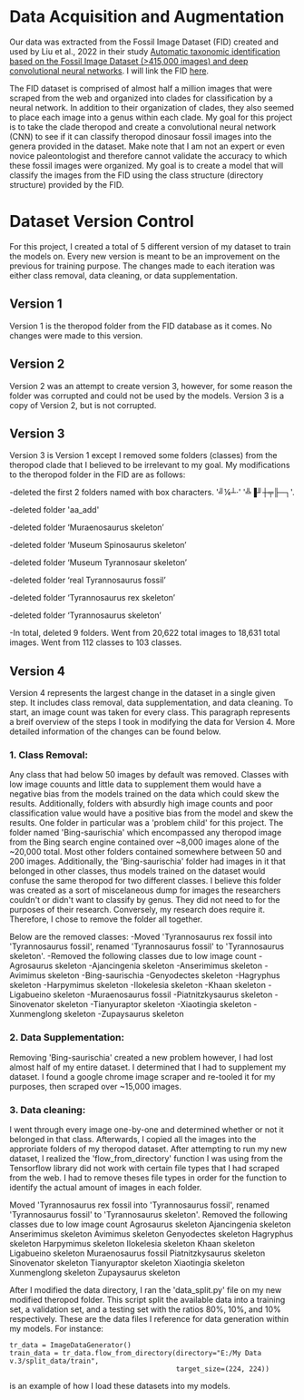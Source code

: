 # Data Acquisition and Augmentation
Our data was extracted from the Fossil Image Dataset (FID) created and used by Liu et al., 2022 in their study 
[Automatic taxonomic identification based on the Fossil Image Dataset (>415,000 images) and deep convolutional neural networks](https://www.cambridge.org/core/journals/paleobiology/article/automatic-taxonomic-identification-based-on-the-fossil-image-dataset-415000-images-and-deep-convolutional-neural-networks/4863E2FDE20D6115415EE5FE232B9DCD). I will link the FID [here](https://zenodo.org/record/6333970).

The FID dataset is comprised of almost half a million images that were scraped from the web and organized into clades for classification by a neural network. In addition to their organization of clades, they also seemed to place each image into a genus within each clade. My goal for this project is to take the clade theropod and create a convolutional neural network (CNN) to see if it can classify theropod dinosaur fossil images into the genera provided in the dataset. Make note that I am not an expert or even novice paleontologist and therefore cannot validate the accuracy to which these fossil images were organized. My goal is to create a model that will classify the images from the FID using the class structure (directory structure) provided by the FID. 

# Dataset Version Control
For this project, I created a total of 5 different version of my dataset to train the models on. Every new version is meant to be an improvement on the previous for training purpose. The changes made to each iteration was either class removal, data cleaning, or data supplementation. 

## Version 1
Version 1 is the theropod folder from the FID database as it comes. No changes were made to this version.

## Version 2
Version 2 was an attempt to create version 3, however, for some reason the folder was corrupted and could not be used by the models. Version 3 is a copy of Version 2, but is not corrupted. 

## Version 3
Version 3 is Version 1 except I removed some folders (classes) from the theropod clade that I believed to be irrelevant to my goal. My modifications to the theropod folder in the FID are as follows:

-deleted the first 2 folders named with box characters. '╝¼┴·' '╩▐╜┼╤╟─┐'.  

-deleted folder 'aa_add'  

-deleted folder ‘Muraenosaurus skeleton’  

-deleted folder ‘Museum Spinosaurus skeleton’  

-deleted folder ‘Museum Tyrannosaur skeleton’  

-deleted folder ‘real Tyrannosaurus fossil’  

-deleted folder ‘Tyrannosaurus rex skeleton’  

-deleted folder ‘Tyrannosaurus skeleton’  

-In total, deleted 9 folders. Went from 20,622 total images to 18,631 total images. Went from 112 classes to 103 classes.  

## Version 4
Version 4 represents the largest change in the dataset in a single given step. It includes class removal, data supplementation, and data cleaning. To start, an image count was taken for every class. This paragraph represents a breif overview of the steps I took in modifying the data for Version 4. More detailed information of the changes can be found below. 

### 1. Class Removal:
   Any class that had below 50 images by default was removed. Classes with low image couunts and little data to supplement them would have a negative bias from the models trained on the data which could skew the results. Additionally, folders with absurdly high image counts and poor classification value would have a positive bias from the model and skew the results. One folder in particular was a 'problem child' for this project. The folder named 'Bing-saurischia' which encompassed any theropod image from the Bing search engine contained over ~8,000 images alone of the ~20,000 total. Most other folders contained somewhere between 50 and 200 images. Additionally, the 'Bing-saurischia' folder had images in it that belonged in other classes, thus models trained on the dataset would confuse the same theropod for two different classes. I believe this folder was created as a sort of miscelaneous dump for images the researchers couldn't or didn't want to classify by genus. They did not need to for the purposes of their research. Conversely, my research does require it. Therefore, I chose to remove the folder all together.
   
Below are the removed classes:
-Moved 'Tyrannosaurus rex fossil into 'Tyrannosaurus fossil', renamed 'Tyrannosaurus fossil' to 'Tyrannosaurus skeleton'.
-Removed the following classes due to low image count
-Agrosaurus skeleton
-Ajancingenia skeleton
-Anserimimus skeleton
-Avimimus skeleton
-Bing-saurischia
-Genyodectes skeleton
-Hagryphus skeleton
-Harpymimus skeleton
-Ilokelesia skeleton
-Khaan skeleton
-Ligabueino skeleton
-Muraenosaurus fossil
-Piatnitzkysaurus skeleton
-Sinovenator skeleton
-Tianyuraptor skeleton
-Xiaotingia skeleton
-Xunmenglong skeleton
-Zupaysaurus skeleton
   
### 2. Data Supplementation: 
Removing 'Bing-saurischia' created a new problem however, I had lost almost half of my entire dataset. I determined that I had to supplement my dataset. I found a google chrome image scraper and re-tooled it for my purposes, then scraped over ~15,000 images.
   
### 3. Data cleaning: 
I went through every image one-by-one and determined whether or not it belonged in that class. Afterwards, I copied all the images into the approriate folders of my theropod dataset. After attempting to run my new dataset, I realized the 'flow_from_directory' function I was using from the Tensorflow library did not work with certain file types that I had scraped from the web. I had to remove theses file types in order for the function to identify the actual amount of images in each folder. 

Moved 'Tyrannosaurus rex fossil into 'Tyrannosaurus fossil', renamed 'Tyrannosaurus fossil' to 'Tyrannosaurus skeleton'.
Removed the following classes due to low image count
Agrosaurus skeleton
Ajancingenia skeleton
Anserimimus skeleton
Avimimus skeleton
Genyodectes skeleton
Hagryphus skeleton
Harpymimus skeleton
Ilokelesia skeleton
Khaan skeleton
Ligabueino skeleton
Muraenosaurus fossil
Piatnitzkysaurus skeleton
Sinovenator skeleton
Tianyuraptor skeleton
Xiaotingia skeleton
Xunmenglong skeleton
Zupaysaurus skeleton


After I modified the data directory, I ran the 'data_split.py' file on my new modified theropod folder. This script split the available data into a training set, a validation set, and a testing set with the ratios 80%, 10%, and 10% respectively. These are the data files I reference for data generation within my models. For instance:

    tr_data = ImageDataGenerator()
    train_data = tr_data.flow_from_directory(directory="E:/My Data v.3/split_data/train",
                                             target_size=(224, 224))
                                                                 
is an example of how I load these datasets into my models.
